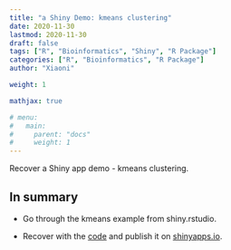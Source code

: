```yaml
---
title: "a Shiny Demo: kmeans clustering"
date: 2020-11-30
lastmod: 2020-11-30
draft: false
tags: ["R", "Bioinformatics", "Shiny", "R Package"]
categories: ["R", "Bioinformatics", "R Package"]
author: "Xiaoni"

weight: 1

mathjax: true

# menu:
#   main:
#     parent: "docs"
#     weight: 1
---
```

 
Recover a Shiny app demo - kmeans clustering.

<!--more-->

## In summary

- Go through the kmeans example from shiny.rstudio.

- Recover with the [code](app.R) and publish it on [shinyapps.io](https://xiaonilee.shinyapps.io/shiny02/).
